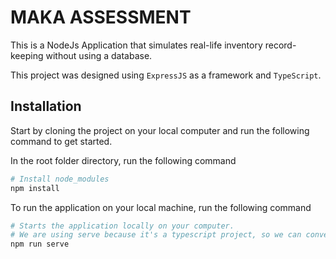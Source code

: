 # MAKA ASSESSMENT

This is a NodeJs Application that simulates real-life inventory record-keeping without using a database.

This project was designed using `ExpressJS` as a framework and `TypeScript`.

## Installation

Start by cloning the project on your local computer and run the following command to get started.

In the root folder directory, run the following command

```bash
# Install node_modules
npm install
```

To run the application on your local machine, run the following command

```bash
# Starts the application locally on your computer.
# We are using serve because it's a typescript project, so we can convert 'ts' to 'js'.
npm run serve
```
